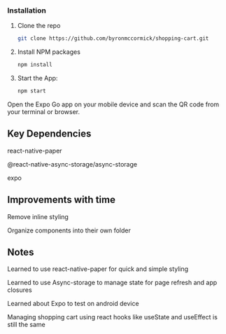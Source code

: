 ### Installation

1. Clone the repo
   ```sh
   git clone https://github.com/byronmccormick/shopping-cart.git
   ```
2. Install NPM packages
   ```sh
   npm install
   ```

3. Start the App:
   ```sh
   npm start
   ```
Open the Expo Go app on your mobile device and scan the QR code from your terminal or browser.

## Key Dependencies
<p>react-native-paper</p>
<p>@react-native-async-storage/async-storage</p>
<p>expo</p>

## Improvements with time

<p>Remove inline styling</p>
<p>Organize components into their own folder</p>

## Notes
<p>Learned to use react-native-paper for quick and simple styling</p>
<p>Learned to use Async-storage to manage state for page refresh and app closures</p>
<p>Learned about Expo to test on android device</p>
<p>Managing shopping cart using react hooks like useState and useEffect is still the same</p>
